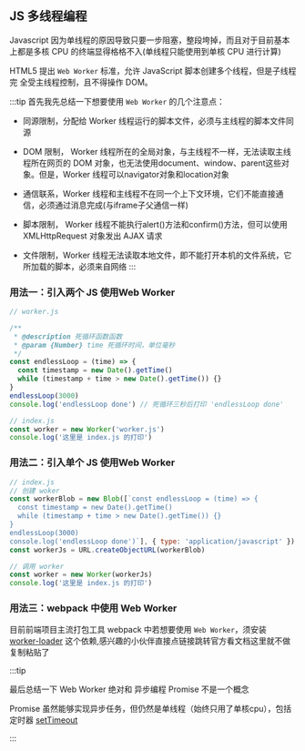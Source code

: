 ## JS 多线程编程

Javascript 因为单线程的原因导致只要一步阻塞，整段垮掉，而且对于目前基本上都是多核 CPU 的终端显得格格不入(单线程只能使用到单核 CPU 进行计算)

HTML5 提出 `Web Worker` 标准，允许 JavaScript 脚本创建多个线程，但是子线程完 全受主线程控制，且不得操作 DOM。

:::tip
首先我先总结一下想要使用 `Web Worker` 的几个注意点：

- 同源限制，分配给 Worker 线程运行的脚本文件，必须与主线程的脚本文件同源

- DOM 限制， Worker 线程所在的全局对象，与主线程不一样，无法读取主线程所在网页的 DOM 对象，也无法使用document、window、parent这些对象。但是，Worker 线程可以navigator对象和location对象

- 通信联系，Worker 线程和主线程不在同一个上下文环境，它们不能直接通信，必须通过消息完成(与iframe子父通信一样)

- 脚本限制， Worker 线程不能执行alert()方法和confirm()方法，但可以使用 XMLHttpRequest 对象发出 AJAX 请求

- 文件限制，Worker 线程无法读取本地文件，即不能打开本机的文件系统，它所加载的脚本，必须来自网络
:::

### 用法一：引入两个 JS 使用Web Worker

```js
// worker.js

/**
 * @description 死循环函数函数
 * @param {Number} time 死循环时间，单位毫秒
 */
const endlessLoop = (time) => {
  const timestamp = new Date().getTime()
  while (timestamp + time > new Date().getTime()) {}
}
endlessLoop(3000)
console.log('endlessLoop done') // 死循环三秒后打印 'endlessLoop done'
```

```js
// index.js
const worker = new Worker('worker.js')
console.log('这里是 index.js 的打印')
```

### 用法二：引入单个 JS 使用Web Worker

```js {9}
// index.js
// 创建 woker
const workerBlob = new Blob([`const endlessLoop = (time) => {
  const timestamp = new Date().getTime()
  while (timestamp + time > new Date().getTime()) {}
}
endlessLoop(3000)
console.log('endlessLoop done')`], { type: 'application/javascript' })
const workerJs = URL.createObjectURL(workerBlob)

// 调用 worker
const worker = new Worker(workerJs)
console.log('这里是 index.js 的打印')
```

### 用法三：webpack 中使用 Web Worker

目前前端项目主流打包工具 webpack 中若想要使用 `Web Worker`，须安装 [worker-loader](https://www.npmjs.com/package/worker-loader) 这个依赖,感兴趣的小伙伴直接点链接跳转官方看文档这里就不做复制粘贴了

:::tip

最后总结一下 Web Worker 绝对和 异步编程 Promise 不是一个概念

Promise 虽然能够实现异步任务，但仍然是单线程（始终只用了单核cpu），包括定时器 [setTimeout](/blog/Javascript.html#settimeout的理解)

:::
